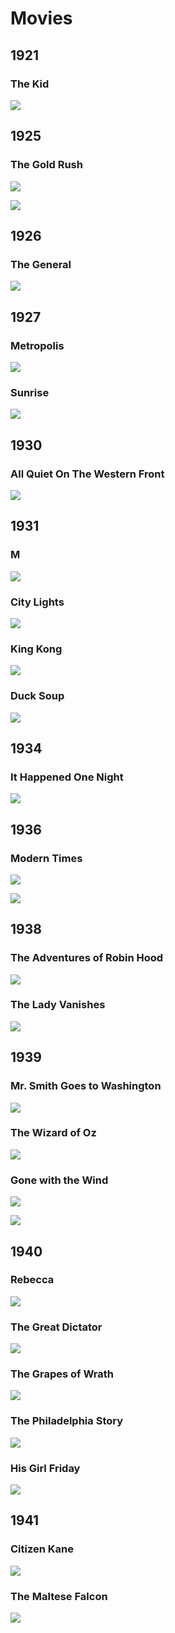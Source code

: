 # Movies

## 1921 ##

### The Kid 
![](https://images-na.ssl-images-amazon.com/images/M/MV5BMTQwMzE5MDI4N15BMl5BanBnXkFtZTcwNTU2NzIwNw@@._V1_SY1000_CR0,0,739,1000_AL_.jpg)

## 1925 ##

### The Gold Rush ###

![](https://images-na.ssl-images-amazon.com/images/M/MV5BNjFmOTNjNDYtMWVjYy00NjFkLWJhMjYtZTI1MTE0MjQ0NDE0L2ltYWdlXkEyXkFqcGdeQXVyNzc5NjM0NA@@._V1_.jpg)

![](https://i2.wp.com/mookseandgripes.com/reviews/wp-content/uploads/2015/08/The-Gold-Rush-1.jpg)



## 1926 ##
### The General ###

![](https://images-na.ssl-images-amazon.com/images/M/MV5BMjEyMTQwOTEzMV5BMl5BanBnXkFtZTcwMDM0MDMzNA@@._V1_SY1000_CR0,0,1306,1000_AL_.jpg)



## 1927 ##

### Metropolis ###

![](http://monovisions.com/wp-content/uploads/2015/04/movies-metropolis-1927-21.jpg)



### Sunrise ###

![](https://i.ytimg.com/vi/FuxoOUw43o4/hqdefault.jpg)



## 1930 ##

### All Quiet On The Western Front ###



![](https://images-na.ssl-images-amazon.com/images/M/MV5BMTkyNTI3MzM3NF5BMl5BanBnXkFtZTcwOTQ4MTMwNw@@._V1_.jpg)



## 1931 ##

### M ###

![](https://images-na.ssl-images-amazon.com/images/M/MV5BMTA4MjU0OTU4NDVeQTJeQWpwZ15BbWU4MDI0MzcxMDMx._V1_.jpg)





### City Lights ###

![](https://images-na.ssl-images-amazon.com/images/M/MV5BZWFlNWMyNGItODFkNC00MjMzLTg2MmQtYzE4MmQ1OTZmNDFhXkEyXkFqcGdeQXVyNjQ2NDA2ODM@._V1_SY1000_CR0,0,1267,1000_AL_.jpg)



### King Kong ###

![](https://images-na.ssl-images-amazon.com/images/M/MV5BMTk5NDQwNjU5Nl5BMl5BanBnXkFtZTcwNzQ4OTUwNA@@._V1_SY1000_CR0,0,1317,1000_AL_.jpg)



### Duck Soup ###

![](https://images-na.ssl-images-amazon.com/images/M/MV5BMjIzNTE2MTQ2N15BMl5BanBnXkFtZTgwNTA4NTIwMjE@._V1_SX1261_CR0,0,1261,999_AL_.jpg)



## 1934 ##

### It Happened One Night ###

![](https://images-na.ssl-images-amazon.com/images/M/MV5BMjIyMTg0NTkwN15BMl5BanBnXkFtZTgwMTUwNTQ3MTE@._V1_SY1000_SX1250_AL_.jpg)



## 1936 ##

### Modern Times ###

![](https://images-na.ssl-images-amazon.com/images/M/MV5BMTU2NDA1NTUzOV5BMl5BanBnXkFtZTcwODc0NDQyNw@@._V1_SY1000_CR0,0,1427,1000_AL_.jpg)

![](https://images-na.ssl-images-amazon.com/images/M/MV5BZjJhN2RjY2MtNzBmYy00YjJjLWEyYTAtOWNhZmZkZTkwOTRjXkEyXkFqcGdeQXVyNTkyNDA4MzM@._V1_.jpg)



## 1938 ##

### The Adventures of Robin Hood ###

![](https://images-na.ssl-images-amazon.com/images/M/MV5BYzViYmY3NTQtNmFmZC00NTg2LTllNWYtMzY5OTc5YzkwNzI4XkEyXkFqcGdeQXVyNTQxMTIxMTk@._V1_.jpg)



### The Lady Vanishes ###

![](https://images-na.ssl-images-amazon.com/images/M/MV5BMTc1MzAzODAzM15BMl5BanBnXkFtZTgwMjg5NTQ3MTE@._V1_SY1000_CR0,0,1364,1000_AL_.jpg)



## 1939 ##

### Mr. Smith Goes to Washington ###

![](https://images-na.ssl-images-amazon.com/images/M/MV5BMjQwMTU5NzA5Ml5BMl5BanBnXkFtZTgwNjk4Nzc5MTE@._V1_SY1000_CR0,0,1371,1000_AL_.jpg)



### The Wizard of Oz ###

![](https://images-na.ssl-images-amazon.com/images/M/MV5BMTU1Mzg2ODcwNV5BMl5BanBnXkFtZTcwMzg4NTkxNA@@._V1_SY1000_CR0,0,1370,1000_AL_.jpg)



### Gone with the Wind ###

![](https://images-na.ssl-images-amazon.com/images/M/MV5BNzhjNjI0YmYtZWY3Yi00MzJjLWJmZDgtMDE4NDNjYWVlMTA3XkEyXkFqcGdeQXVyMjE5MzM3MjA@._V1_.jpg)

![](https://images-na.ssl-images-amazon.com/images/M/MV5BODViOWY1YWUtMTE4OC00Yjk5LThjNTUtNTcxZWIxZTEwYjNmXkEyXkFqcGdeQXVyMzk3NTUwOQ@@._V1_SX756_CR0,0,756,999_AL_.jpg)



## 1940 ##

### Rebecca ###
![](https://images-na.ssl-images-amazon.com/images/M/MV5BYjM0ZTI3OTktN2QxNy00NGY0LThhZjQtZDNkMzMwYWE3ODQ4XkEyXkFqcGdeQXVyMTI3MDk3MzQ@._V1_SY1000_CR0,0,1333,1000_AL_.jpg)

### The Great Dictator ###
![](https://images-na.ssl-images-amazon.com/images/M/MV5BMTU4NzA2MDAxN15BMl5BanBnXkFtZTcwMjk3NzE5Ng@@._V1_SY1000_CR0,0,776,1000_AL_.jpg)



### The Grapes of Wrath ###

![](https://images-na.ssl-images-amazon.com/images/M/MV5BMjMwMjE4NTcwNl5BMl5BanBnXkFtZTgwNjY4NTIwMjE@._V1_SY1000_CR0,0,1291,1000_AL_.jpg)



### The Philadelphia Story ###
![](https://images-na.ssl-images-amazon.com/images/M/MV5BMTYzNTI4NjUwNl5BMl5BanBnXkFtZTcwNjQ5MTUyNw@@._V1_SY1000_CR0,0,1278,1000_AL_.jpg)



### His Girl Friday ###

![](https://images-na.ssl-images-amazon.com/images/M/MV5BMjAyMDE0MDM1N15BMl5BanBnXkFtZTgwMTQ3NjM3OTE@._V1_.jpg)



## 1941 ##

### Citizen Kane ###

![](https://images-na.ssl-images-amazon.com/images/M/MV5BMTYxNzU3MzEwM15BMl5BanBnXkFtZTcwMTEyODQ5Ng@@._V1_SY1000_CR0,0,1276,1000_AL_.jpg)



### The Maltese Falcon ###

![](https://images-na.ssl-images-amazon.com/images/M/MV5BMjA1MzAzNzQxOF5BMl5BanBnXkFtZTgwOTc0MjY5NzE@._V1_SY1000_CR0,0,808,1000_AL_.jpg)

